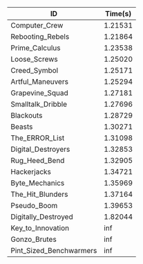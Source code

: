 |ID|Time(s)|
|-|-|
|Computer_Crew|1.21531|
|Rebooting_Rebels|1.21864|
|Prime_Calculus|1.23538|
|Loose_Screws|1.25020|
|Creed_Symbol|1.25171|
|Artful_Maneuvers|1.25294|
|Grapevine_Squad|1.27181|
|Smalltalk_Dribble|1.27696|
|Blackouts|1.28729|
|Beasts|1.30271|
|The_ERROR_List|1.31098|
|Digital_Destroyers|1.32853|
|Rug_Heed_Bend|1.32905|
|Hackerjacks|1.34721|
|Byte_Mechanics|1.35969|
|The_Hit_Blunders|1.37164|
|Pseudo_Boom|1.39653|
|Digitally_Destroyed|1.82044|
|Key_to_Innovation|inf|
|Gonzo_Brutes|inf|
|Pint_Sized_Benchwarmers|inf|
